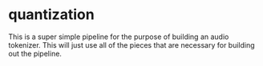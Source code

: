 # quantization

This is a super simple pipeline for the purpose of building an audio tokenizer.
This will just use all of the pieces that are necessary for building out the pipeline.
